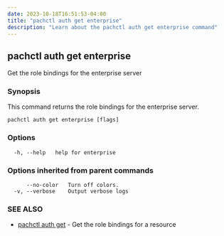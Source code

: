 ```yaml
---
date: 2023-10-18T16:51:53-04:00
title: "pachctl auth get enterprise"
description: "Learn about the pachctl auth get enterprise command"
---
```


## pachctl auth get enterprise

Get the role bindings for the enterprise server

### Synopsis

This command returns the role bindings for the enterprise server.

```
pachctl auth get enterprise [flags]
```

### Options

```
  -h, --help   help for enterprise
```

### Options inherited from parent commands

```
      --no-color   Turn off colors.
  -v, --verbose    Output verbose logs
```

### SEE ALSO

* [pachctl auth get](../pachctl_auth_get)	 - Get the role bindings for a resource


